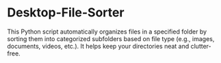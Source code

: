 # Desktop-File-Sorter
This Python script automatically organizes files in a specified folder by sorting them into categorized subfolders based on file type (e.g., images, documents, videos, etc.). It helps keep your directories neat and clutter-free.
